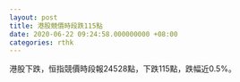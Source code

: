 ```yaml
---
layout: post
title: 港股競價時段跌115點
date: 2020-06-22 09:24:58.000000000 +08:00
categories: rthk
---
```


港股下跌，恒指競價時段報24528點，下跌115點，跌幅近0.5%。
